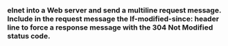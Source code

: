 ### elnet into a Web server and send a multiline request message. Include in the request message the If-modified-since: header line to force a response message with the 304 Not Modified status code.

#
